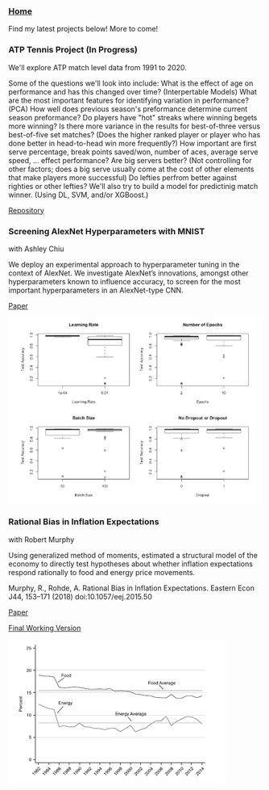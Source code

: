 ### [Home](README.md)

Find my latest projects below! More to come!


### ATP Tennis Project (In Progress)

We'll explore ATP match level data from 1991 to 2020.

Some of the questions we'll look into include: What is the effect of age on performance and has this changed over time? (Interpertable Models) What are the most important features for identifying variation in performance? (PCA) How well does previous season's preformance determine current season preformance? Do players have "hot" streaks where winning begets more winning? Is there more variance in the results for best-of-three versus best-of-five set matches? (Does the higher ranked player or player who has done better in head-to-head win more frequently?) How important are first serve percentage, break points saved/won, number of aces, average serve speed, ... effect performance? Are big servers better? (Not controlling for other factors; does a big serve usually come at the cost of other elements that make players more successful) Do lefties perfrom better against righties or other lefties? We'll also try to build a model for predictinig match winner. (Using DL, SVM, and/or XGBoost.)

[Repository]()

### Screening AlexNet Hyperparameters with MNIST
with Ashley Chiu

We deploy an experimental approach to hyperparameter tuning in the context of AlexNet. We investigate AlexNet’s innovations, amongst other hyperparameters known to influence accuracy, to screen for the most important hyperparameters in an AlexNet-type CNN.


[Paper](docs/screening-alexnet-hyperparameters-with-mnist.pdf)

![](images/MNIST_Hyperparameters.PNG)


### Rational Bias in Inflation Expectations
with Robert Murphy

Using generalized method of moments, estimated a structural model of the economy to directly test hypotheses about whether inflation expectations respond rationally to food and energy price movements.

Murphy, R., Rohde, A. Rational Bias in Inflation Expectations. Eastern Econ J44, 153–171 (2018) doi:10.1057/eej.2015.50

[Paper](https://link.springer.com/article/10.1057%2Feej.2015.50)

[Final Working Version](docs/Rational-Bias-in-Inflation-Expectations-Working.pdf)

![](images/Rational_Bias_Chart.PNG)
